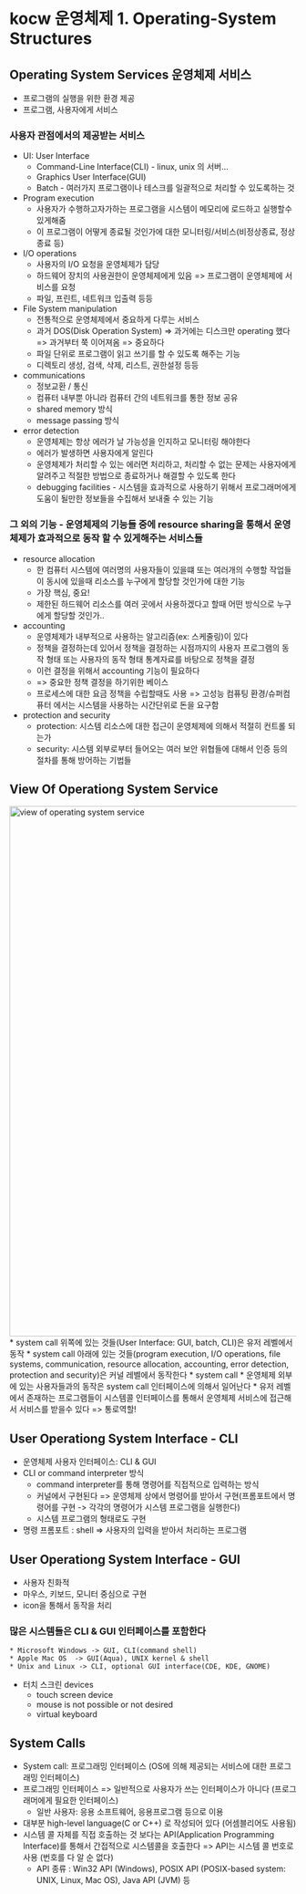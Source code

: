 # kocw 운영체제 1. Operating-System Structures
## Operating System Services 운영체제 서비스
* 프로그램의 실행을 위한 환경 제공
* 프로그램, 사용자에게 서비스

### 사용자 관점에서의 제공받는 서비스
* UI: User Interface
	* Command-Line Interface(CLI) - linux, unix 의 서버…
	* Graphics User Interface(GUI)
	* Batch - 여러가지 프로그램이나 테스크를 일괄적으로 처리할 수 있도록하는 것
* Program execution
	* 사용자가 수행하고자가하는 프로그램을 시스템이 메모리에 로드하고 실행할수 있게해줌
	* 이 프로그램이 어떻게 종료될 것인가에 대한 모니터링/서비스(비정상종료, 정상종료 등)
* I/O operations
	* 사용자의 I/O 요청을 운영체제가 담당
	* 하드웨어 장치의 사용권한이 운영체제에게 있음 => 프로그램이 운영체제에 서비스를 요청
	* 파일, 프린트, 네트워크 입출력 등등
* File System manipulation
	* 전통적으로 운영체제에서 중요하게 다루는 서비스
	* 과거 DOS(Disk Operation System) => 과거에는 디스크만 operating 했다 => 과거부터 쭉 이어져옴 => 중요하다
	* 파일 단위로 프로그램이 읽고 쓰기를 할 수 있도록 해주는 기능
	* 디렉토리 생성, 검색, 삭제, 리스트, 권한설정 등등
* communications
	* 정보교환 / 통신
	* 컴퓨터 내부뿐 아니라 컴퓨터 간의 네트워크를 통한 정보 공유
	* shared memory 방식
	* message passing 방식
* error detection
	* 운영체제는 항상 에러가 날 가능성을 인지하고 모니터링 해야한다
	* 에러가 발생하면 사용자에게 알린다
	* 운영체제가 처리할 수 있는 에러면 처리하고, 처리할 수 없는 문제는 사용자에게 알려주고 적절한 방법으로 종료하거나 해결할 수 있도록 한다
	* debugging facilities - 시스템을 효과적으로 사용하기 위해서 프로그래머에게 도움이 될만한 정보들을 수집해서 보내줄 수 있는 기능

### 그 외의 기능 - 운영체제의 기능들 중에 resource sharing을 통해서 운영체제가 효과적으로 동작 할 수 있게해주는 서비스들
* resource allocation
	* 한 컴퓨터 시스템에 여러명의 사용자들이 있을떄 또는 여러개의 수행할 작업들이 동시에 있을때 리소스를 누구에게 할당할 것인가에 대한 기능
	* 가장 핵심, 중요!
	* 제한된 하드웨어 리소스를 여러 곳에서 사용하겠다고 할때 어떤 방식으로 누구에게 할당할 것인가..
* accounting
	* 운영체제가 내부적으로 사용하는 알고리즘(ex: 스케줄링)이 있다
	* 정책을 결정하는데 있어서 정책을 결정하는 시점까지의 사용자 프로그램의 동작 형태 또는 사용자의 동작 형태 통계자료를 바탕으로 정책을 결정
	* 이런 결정을 위해서 accounting 기능이 필요하다
	* => 중요한 정책 결정을 하기위한 베이스
	* 프로세스에 대한 요금 정책을 수립할때도 사용 => 고성능 컴퓨팅 환경/슈퍼컴퓨터 에서는 시스템을 사용하는 시간단위로 돈을 요구함
* protection and security
	* protection: 시스템 리소스에 대한 접근이 운영체제에 의해서 적절히 컨트롤 되는가
	* security: 시스템 외부로부터 들어오는 여러 보안 위협들에 대해서 인증 등의 절차를 통해 방어하는 기법들

## View Of Operationg System Service
<img width="930" alt="view of operating system service" src="https://user-images.githubusercontent.com/39546874/49569658-e13b8980-f977-11e8-94a7-1349c024d12e.png">
* system call 위쪽에 있는 것들(User Interface: GUI, batch, CLI)은 유저 레벨에서 동작
* system call 아래에 있는 것들(program execution, I/O operations, file systems, communication, resource allocation, accounting, error detection, protection and security)은 커널 레벨에서 동작한다
* system call
	* 운영체제 외부에 있는 사용자들과의 동작은 system call 인터페이스에 의해서 일어난다
	* 유저 레벨에서 존재하는 프로그램들이 시스템콜 인터페이스를 통해서 운영체제 서비스에 접근해서 서비스를 받을수 있다 => 통로역할!


## User Operationg System Interface - CLI
* 운영체제 사용자 인터페이스: CLI & GUI
* CLI or command interpreter 방식
	* command interpreter를 통해 명령어를 직접적으로 입력하는 방식
	* 커널에서 구현된다 => 운영체제 상에서 명령어를 받아서 구현(프롬포트에서 명령어를 구현 -> 각각의 명령어가 시스템 프로그램을 실행한다)
	* 시스템 프로그램의 형태로도 구현
* 명령 프롬포트 : shell => 사용자의 입력을 받아서 처리하는 프로그램


## User Operationg System Interface - GUI
* 사용자 친화적
* 마우스, 키보드, 모니터 중심으로 구현
* icon을 통해서 동작을 처리

### 많은 시스템들은 CLI & GUI 인터페이스를 포함한다
	* Microsoft Windows -> GUI, CLI(command shell)
	* Apple Mac OS  -> GUI(Aqua), UNIX kernel & shell
	* Unix and Linux -> CLI, optional GUI interface(CDE, KDE, GNOME)

* 터치 스크린 devices
	* touch screen device
	* mouse is not possible or not desired
	* virtual keyboard



## System Calls
* System call: 프로그래밍 인터페이스 (OS에 의해 제공되는 서비스에 대한 프로그래밍 인터페이스)
* 프로그래밍 인터페이스 => 일반적으로 사용자가 쓰는 인터페이스가 아니다 (프로그래머에게 필요한 인터페이스)
	* 일반 사용자: 응용 소프트웨어, 응용프로그램 등으로 이용
* 대부분 high-level language(C or C++) 로 작성되어 있다 (어셈블리어도 사용됨)
* 시스템 콜 자체를 직접 호출하는 것 보다는 API(Application Programming Interface)를 통해서 간접적으로 시스템콜을 호출한다 => API는 시스템 콜 번호로 사용 (번호를 다 알 순 없다)
	* API 종류 : Win32 API (Windows), POSIX API (POSIX-based system: UNIX, Linux, Mac OS), Java API (JVM) 등


















